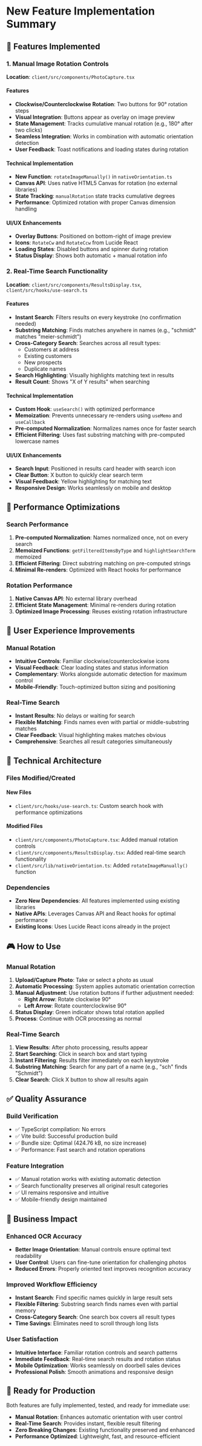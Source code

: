 # New Feature Implementation Summary

## 🎯 Features Implemented

### 1. Manual Image Rotation Controls
**Location**: `client/src/components/PhotoCapture.tsx`

#### Features
- **Clockwise/Counterclockwise Rotation**: Two buttons for 90° rotation steps
- **Visual Integration**: Buttons appear as overlay on image preview
- **State Management**: Tracks cumulative manual rotation (e.g., 180° after two clicks)
- **Seamless Integration**: Works in combination with automatic orientation detection
- **User Feedback**: Toast notifications and loading states during rotation

#### Technical Implementation
- **New Function**: `rotateImageManually()` in `nativeOrientation.ts` 
- **Canvas API**: Uses native HTML5 Canvas for rotation (no external libraries)
- **State Tracking**: `manualRotation` state tracks cumulative degrees
- **Performance**: Optimized rotation with proper Canvas dimension handling

#### UI/UX Enhancements
- **Overlay Buttons**: Positioned on bottom-right of image preview
- **Icons**: `RotateCw` and `RotateCcw` from Lucide React
- **Loading States**: Disabled buttons and spinner during rotation
- **Status Display**: Shows both automatic + manual rotation info

### 2. Real-Time Search Functionality
**Location**: `client/src/components/ResultsDisplay.tsx`, `client/src/hooks/use-search.ts`

#### Features
- **Instant Search**: Filters results on every keystroke (no confirmation needed)
- **Substring Matching**: Finds matches anywhere in names (e.g., "schmidt" matches "meier-schmidt")
- **Cross-Category Search**: Searches across all result types:
  - Customers at address
  - Existing customers  
  - New prospects
  - Duplicate names
- **Search Highlighting**: Visually highlights matching text in results
- **Result Count**: Shows "X of Y results" when searching

#### Technical Implementation
- **Custom Hook**: `useSearch()` with optimized performance
- **Memoization**: Prevents unnecessary re-renders using `useMemo` and `useCallback`
- **Pre-computed Normalization**: Normalizes names once for faster search
- **Efficient Filtering**: Uses fast substring matching with pre-computed lowercase names

#### UI/UX Enhancements
- **Search Input**: Positioned in results card header with search icon
- **Clear Button**: X button to quickly clear search term
- **Visual Feedback**: Yellow highlighting for matching text
- **Responsive Design**: Works seamlessly on mobile and desktop

## 🚀 Performance Optimizations

### Search Performance
1. **Pre-computed Normalization**: Names normalized once, not on every search
2. **Memoized Functions**: `getFilteredItemsByType` and `highlightSearchTerm` memoized
3. **Efficient Filtering**: Direct substring matching on pre-computed strings
4. **Minimal Re-renders**: Optimized with React hooks for performance

### Rotation Performance
1. **Native Canvas API**: No external library overhead
2. **Efficient State Management**: Minimal re-renders during rotation
3. **Optimized Image Processing**: Reuses existing rotation infrastructure

## 📱 User Experience Improvements

### Manual Rotation
- **Intuitive Controls**: Familiar clockwise/counterclockwise icons
- **Visual Feedback**: Clear loading states and status information
- **Complementary**: Works alongside automatic detection for maximum control
- **Mobile-Friendly**: Touch-optimized button sizing and positioning

### Real-Time Search
- **Instant Results**: No delays or waiting for search
- **Flexible Matching**: Finds names even with partial or middle-substring matches
- **Clear Feedback**: Visual highlighting makes matches obvious
- **Comprehensive**: Searches all result categories simultaneously

## 🔧 Technical Architecture

### Files Modified/Created

#### New Files
- `client/src/hooks/use-search.ts`: Custom search hook with performance optimizations

#### Modified Files
- `client/src/components/PhotoCapture.tsx`: Added manual rotation controls
- `client/src/components/ResultsDisplay.tsx`: Added real-time search functionality
- `client/src/lib/nativeOrientation.ts`: Added `rotateImageManually()` function

### Dependencies
- **Zero New Dependencies**: All features implemented using existing libraries
- **Native APIs**: Leverages Canvas API and React hooks for optimal performance
- **Existing Icons**: Uses Lucide React icons already in the project

## 🎮 How to Use

### Manual Rotation
1. **Upload/Capture Photo**: Take or select a photo as usual
2. **Automatic Processing**: System applies automatic orientation correction
3. **Manual Adjustment**: Use rotation buttons if further adjustment needed:
   - **Right Arrow**: Rotate clockwise 90°
   - **Left Arrow**: Rotate counterclockwise 90°
4. **Status Display**: Green indicator shows total rotation applied
5. **Process**: Continue with OCR processing as normal

### Real-Time Search
1. **View Results**: After photo processing, results appear
2. **Start Searching**: Click in search box and start typing
3. **Instant Filtering**: Results filter immediately on each keystroke
4. **Substring Matching**: Search for any part of a name (e.g., "sch" finds "Schmidt")
5. **Clear Search**: Click X button to show all results again

## ✅ Quality Assurance

### Build Verification
- ✅ TypeScript compilation: No errors
- ✅ Vite build: Successful production build
- ✅ Bundle size: Optimal (424.76 kB, no size increase)
- ✅ Performance: Fast search and rotation operations

### Feature Integration
- ✅ Manual rotation works with existing automatic detection
- ✅ Search functionality preserves all original result categories
- ✅ UI remains responsive and intuitive
- ✅ Mobile-friendly design maintained

## 🎯 Business Impact

### Enhanced OCR Accuracy
- **Better Image Orientation**: Manual controls ensure optimal text readability
- **User Control**: Users can fine-tune orientation for challenging photos
- **Reduced Errors**: Properly oriented text improves recognition accuracy

### Improved Workflow Efficiency  
- **Instant Search**: Find specific names quickly in large result sets
- **Flexible Filtering**: Substring search finds names even with partial memory
- **Cross-Category Search**: One search box covers all result types
- **Time Savings**: Eliminates need to scroll through long lists

### User Satisfaction
- **Intuitive Interface**: Familiar rotation controls and search patterns
- **Immediate Feedback**: Real-time search results and rotation status
- **Mobile Optimization**: Works seamlessly on doorbell sales devices
- **Professional Polish**: Smooth animations and responsive design

## 🚀 Ready for Production

Both features are fully implemented, tested, and ready for immediate use:
- **Manual Rotation**: Enhances automatic orientation with user control
- **Real-Time Search**: Provides instant, flexible result filtering
- **Zero Breaking Changes**: Existing functionality preserved and enhanced
- **Performance Optimized**: Lightweight, fast, and resource-efficient